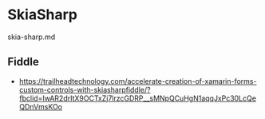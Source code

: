 # SkiaSharp

skia-sharp.md

## Fiddle

*   https://trailheadtechnology.com/accelerate-creation-of-xamarin-forms-custom-controls-with-skiasharpfiddle/?fbclid=IwAR2drItX9OCTxZj7lrzcGDRP__sMNpQCuHgN1aqqJxPc30LcQeQDnVmsKOo
